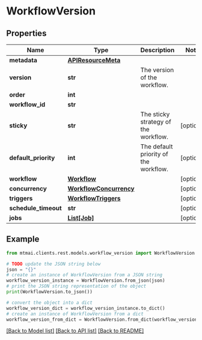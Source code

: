 # WorkflowVersion


## Properties

Name | Type | Description | Notes
------------ | ------------- | ------------- | -------------
**metadata** | [**APIResourceMeta**](APIResourceMeta.md) |  | 
**version** | **str** | The version of the workflow. | 
**order** | **int** |  | 
**workflow_id** | **str** |  | 
**sticky** | **str** | The sticky strategy of the workflow. | [optional] 
**default_priority** | **int** | The default priority of the workflow. | [optional] 
**workflow** | [**Workflow**](Workflow.md) |  | [optional] 
**concurrency** | [**WorkflowConcurrency**](WorkflowConcurrency.md) |  | [optional] 
**triggers** | [**WorkflowTriggers**](WorkflowTriggers.md) |  | [optional] 
**schedule_timeout** | **str** |  | [optional] 
**jobs** | [**List[Job]**](Job.md) |  | [optional] 

## Example

```python
from mtmai.clients.rest.models.workflow_version import WorkflowVersion

# TODO update the JSON string below
json = "{}"
# create an instance of WorkflowVersion from a JSON string
workflow_version_instance = WorkflowVersion.from_json(json)
# print the JSON string representation of the object
print(WorkflowVersion.to_json())

# convert the object into a dict
workflow_version_dict = workflow_version_instance.to_dict()
# create an instance of WorkflowVersion from a dict
workflow_version_from_dict = WorkflowVersion.from_dict(workflow_version_dict)
```
[[Back to Model list]](../README.md#documentation-for-models) [[Back to API list]](../README.md#documentation-for-api-endpoints) [[Back to README]](../README.md)


